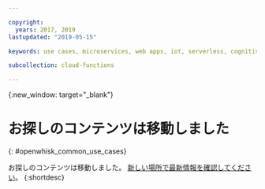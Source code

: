 ```yaml
---

copyright:
  years: 2017, 2019
lastupdated: "2019-05-15"

keywords: use cases, microservices, web apps, iot, serverless, cognitive

subcollection: cloud-functions

---
```


{:new_window: target="_blank"}
# お探しのコンテンツは移動しました
{: #openwhisk_common_use_cases}

お探しのコンテンツは移動しました。 [新しい場所で最新情報を確認してください](/docs/openwhisk?topic=cloud-functions-use_cases)。
{:shortdesc}

